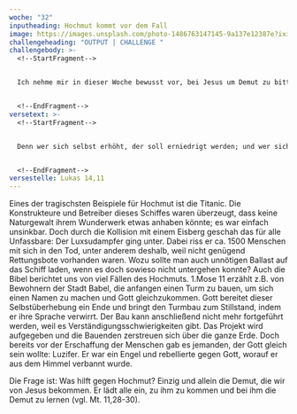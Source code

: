 ```yaml
---
woche: "32"
inputheading: Hochmut kommt vor dem Fall
image: https://images.unsplash.com/photo-1486763147145-9a137e12387e?ixid=MXwxMjA3fDB8MHxwaG90by1wYWdlfHx8fGVufDB8fHw%3D&ixlib=rb-1.2.1&auto=format&fit=crop&w=1563&q=80
challengeheading: "OUTPUT | CHALLENGE "
challengebody: >-
  <!--StartFragment-->


  Ich nehme mir in dieser Woche bewusst vor, bei Jesus um Demut zu bitten und von ihm zu lernen, wie ich mit meinen Mitmenschen umgehen soll.


  <!--EndFragment-->
versetext: >-
  <!--StartFragment-->


  Denn wer sich selbst erhöht, der soll erniedrigt werden; und wer sich selbst erniedrigt, der soll erhöht werden.


  <!--EndFragment-->
versestelle: Lukas 14,11
---
```

<!--StartFragment-->

Eines der tragischsten Beispiele für Hochmut ist die Titanic. Die Konstrukteure und Betreiber dieses Schiffes waren überzeugt, dass keine Naturgewalt ihrem Wunderwerk etwas anhaben könnte; es war einfach unsinkbar. Doch durch die Kollision mit einem Eisberg geschah das für alle Unfassbare: Der Luxsudampfer ging unter. Dabei riss er ca. 1500 Menschen mit sich in den Tod, unter anderem deshalb, weil nicht genügend Rettungsbote vorhanden waren. Wozu sollte man auch unnötigen Ballast auf das Schiff laden, wenn es doch sowieso nicht untergehen konnte? Auch die Bibel berichtet uns von viel Fällen des Hochmuts. 1.Mose 11 erzählt z.B. von Bewohnern der Stadt Babel, die anfangen einen Turm zu bauen, um sich einen Namen zu machen und Gott gleichzukommen. Gott bereitet dieser Selbstüberhebung ein Ende und bringt den Turmbau zum Stillstand, indem er ihre Sprache verwirrt. Der Bau kann anschließend nicht mehr fortgeführt werden, weil es Verständigungsschwierigkeiten gibt. Das Projekt wird aufgegeben und die Bauenden zerstreuen sich über die ganze Erde. Doch bereits vor der Erschaffung der Menschen gab es jemanden, der Gott gleich sein wollte: Luzifer. Er war ein Engel und rebellierte gegen Gott, worauf er aus dem Himmel verbannt wurde.

Die Frage ist: Was hilft gegen Hochmut? Einzig und allein die Demut, die wir von Jesus bekommen. Er lädt alle ein, zu ihm zu kommen und bei ihm die Demut zu lernen (vgl. Mt. 11,28-30).

<!--EndFragment-->